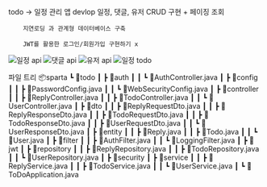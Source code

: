 todo -> 일정 관리 앱 devlop
        일정, 댓글, 유저 CRUD 구현 + 페이징 조회

        지연로딩 과 관계형 데이터베이스 구축 

        JWT를 활용한 로그인/회원가입 구현하기 x
        


![일정 api](https://github.com/user-attachments/assets/e61dc863-60b6-413a-b347-14fbd4ccaa15)
![댓글 api ](https://github.com/user-attachments/assets/cdc9f174-0d03-4420-aba6-90bb296c0df5)
![유저 api](https://github.com/user-attachments/assets/09b1ce26-faca-44ef-bf58-6d2743fc0eb9)
![일정 todo](https://github.com/user-attachments/assets/cbc7c8a5-48db-41e1-9155-c27d3f6de52a)

파일 트리
    📦sparta
 ┗ 📂todo
 ┃ ┣ 📂auth
 ┃ ┃ ┗ 📜AuthController.java
 ┃ ┣ 📂config
 ┃ ┃ ┣ 📜PasswordConfig.java
 ┃ ┃ ┗ 📜WebSecurityConfig.java
 ┃ ┣ 📂controller
 ┃ ┃ ┣ 📜ReplyController.java
 ┃ ┃ ┣ 📜TodoController.java
 ┃ ┃ ┗ 📜UserController.java
 ┃ ┣ 📂dto
 ┃ ┃ ┣ 📜ReplyRequestDto.java
 ┃ ┃ ┣ 📜ReplyResponseDto.java
 ┃ ┃ ┣ 📜TodoRequestDto.java
 ┃ ┃ ┣ 📜TodoResponseDto.java
 ┃ ┃ ┣ 📜UserRequestDto.java
 ┃ ┃ ┗ 📜UserResponseDto.java
 ┃ ┣ 📂entity
 ┃ ┃ ┣ 📜Reply.java
 ┃ ┃ ┣ 📜Todo.java
 ┃ ┃ ┗ 📜User.java
 ┃ ┣ 📂filter
 ┃ ┃ ┣ 📜AuthFilter.java
 ┃ ┃ ┗ 📜LoggingFilter.java
 ┃ ┣ 📂jwt
 ┃ ┣ 📂repository
 ┃ ┃ ┣ 📜ReplyRepository.java
 ┃ ┃ ┣ 📜TodoRepository.java
 ┃ ┃ ┗ 📜UserRepository.java
 ┃ ┣ 📂security
 ┃ ┣ 📂service
 ┃ ┃ ┣ 📜ReplyService.java
 ┃ ┃ ┣ 📜TodoService.java
 ┃ ┃ ┗ 📜UserService.java
 ┃ ┗ 📜ToDoApplication.java

